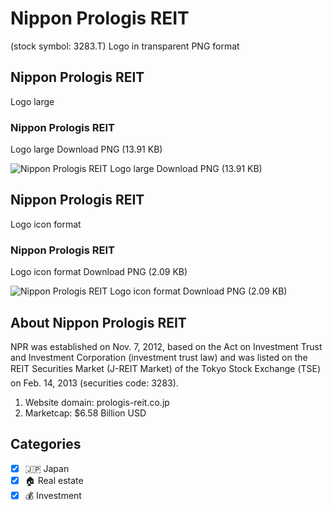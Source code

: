 # Nippon Prologis REIT
 (stock symbol: 3283.T) Logo in transparent PNG format

## Nippon Prologis REIT
 Logo large

### Nippon Prologis REIT
 Logo large Download PNG (13.91 KB)

![Nippon Prologis REIT
 Logo large Download PNG (13.91 KB)](/img/orig/3283.T_BIG-ae88c8c9.png)

## Nippon Prologis REIT
 Logo icon format

### Nippon Prologis REIT
 Logo icon format Download PNG (2.09 KB)

![Nippon Prologis REIT
 Logo icon format Download PNG (2.09 KB)](/img/orig/3283.T-e1ddf3e5.png)

## About Nippon Prologis REIT


NPR was established on Nov. 7, 2012, based on the Act on Investment Trust and Investment Corporation (investment trust law) and was listed on the REIT Securities Market (J-REIT Market) of the Tokyo Stock Exchange (TSE) on Feb. 14, 2013 (securities code: 3283).

1. Website domain: prologis-reit.co.jp
2. Marketcap: $6.58 Billion USD


## Categories
- [x] 🇯🇵 Japan
- [x] 🏠 Real estate
- [x] 💰 Investment
